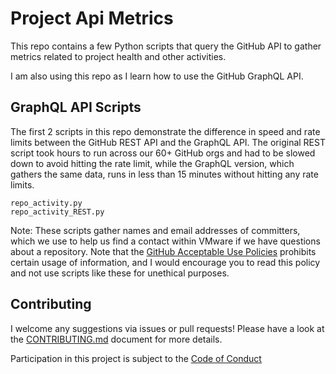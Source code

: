 # Project Api Metrics

This repo contains a few Python scripts that query the GitHub API to gather
metrics related to project health and other activities.

I am also using this repo as I learn how to use the GitHub GraphQL API.

## GraphQL API Scripts

The first 2 scripts in this repo demonstrate the difference in speed and
rate limits between the GitHub REST API and the GraphQL API. The original
REST script took hours to run across our 60+ GitHub orgs and had to be
slowed down to avoid hitting the rate limit, while the GraphQL version, 
which gathers the same data, runs in less than 15 minutes without hitting
any rate limits.

    repo_activity.py
    repo_activity_REST.py

Note: These scripts gather names and email addresses of 
committers, which we use to help us find a contact within VMware if we 
have questions about a repository. Note that the [GitHub Acceptable Use
Policies](https://docs.github.com/en/github/site-policy/github-acceptable-use-policies)
prohibits certain usage of information, and I would encourage you to read 
this policy and not use scripts like these for unethical purposes.

## Contributing

I welcome any suggestions via issues or pull requests! Please have a look
at the [CONTRIBUTING.md](CONTRIBUTING.md) document for more details.

Participation in this project is subject to the 
[Code of Conduct](CODE-OF-CONDUCT.md)
